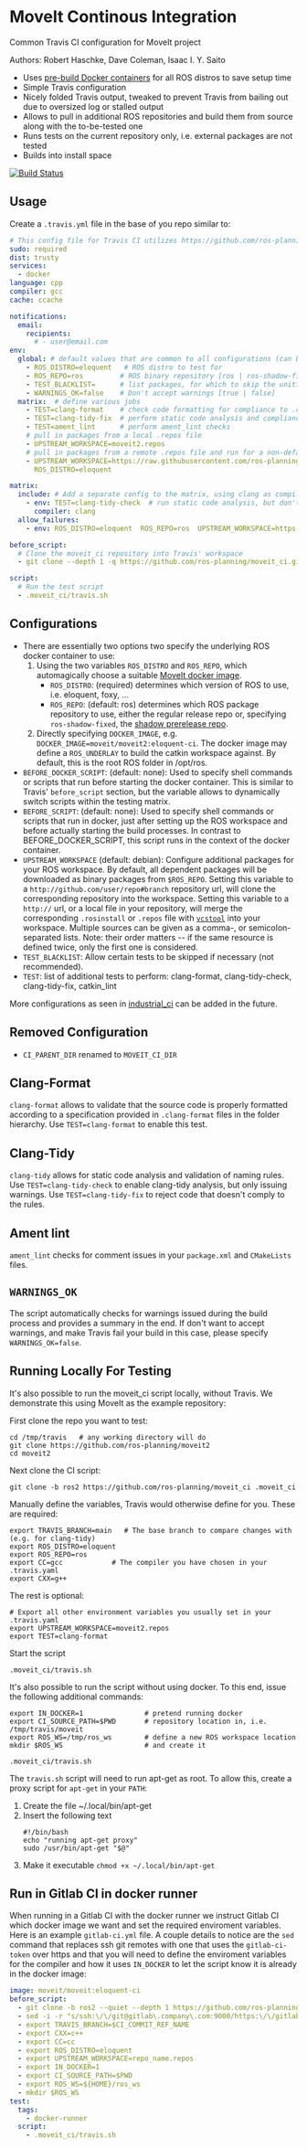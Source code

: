 # MoveIt Continous Integration
Common Travis CI configuration for MoveIt project

Authors: Robert Haschke, Dave Coleman, Isaac I. Y. Saito

- Uses [pre-build Docker containers](https://hub.docker.com/r/moveit/moveit2) for all ROS distros to save setup time
- Simple Travis configuration
- Nicely folded Travis output, tweaked to prevent Travis from bailing out due to oversized log or stalled output
- Allows to pull in additional ROS repositories and build them from source along with the to-be-tested one
- Runs tests on the current repository only, i.e. external packages are not tested
- Builds into install space

[![Build Status](https://travis-ci.org/ros-planning/moveit_ci.svg?branch=ros2)](https://travis-ci.org/ros-planning/moveit_ci)

## Usage

Create a ``.travis.yml`` file in the base of you repo similar to:

```yaml
# This config file for Travis CI utilizes https://github.com/ros-planning/moveit_ci/ package.
sudo: required
dist: trusty
services:
  - docker
language: cpp
compiler: gcc
cache: ccache

notifications:
  email:
    recipients:
      # - user@email.com
env:
  global: # default values that are common to all configurations (can be overriden below)
    - ROS_DISTRO=eloquent   # ROS distro to test for
    - ROS_REPO=ros         # ROS binary repository [ros | ros-shadow-fixed]
    - TEST_BLACKLIST=      # list packages, for which to skip the unittests
    - WARNINGS_OK=false    # Don't accept warnings [true | false]
  matrix:  # define various jobs
    - TEST=clang-format    # check code formatting for compliance to .clang-format rules
    - TEST=clang-tidy-fix  # perform static code analysis and compliance check against .clang-tidy rules
    - TEST=ament_lint      # perform ament_lint checks
    # pull in packages from a local .repos file
    - UPSTREAM_WORKSPACE=moveit2.repos
    # pull in packages from a remote .repos file and run for a non-default ROS_DISTRO
    - UPSTREAM_WORKSPACE=https://raw.githubusercontent.com/ros-planning/moveit2/main/moveit2.repos
      ROS_DISTRO=eloquent

matrix:
  include: # Add a separate config to the matrix, using clang as compiler
    - env: TEST=clang-tidy-check  # run static code analysis, but don't check for available auto-fixes
      compiler: clang
  allow_failures:
    - env: ROS_DISTRO=eloquent  ROS_REPO=ros  UPSTREAM_WORKSPACE=https://github.com/ros-planning/moveit2#main

before_script:
  # Clone the moveit_ci repository into Travis' workspace
  - git clone --depth 1 -q https://github.com/ros-planning/moveit_ci.git .moveit_ci

script:
  # Run the test script
  - .moveit_ci/travis.sh
```

## Configurations

- There are essentially two options two specify the underlying ROS docker container to use:
  1. Using the two variables `ROS_DISTRO` and `ROS_REPO`, which automagically choose a suitable [MoveIt docker image](https://hub.docker.com/r/moveit/moveit/tags).
     - `ROS_DISTRO`: (required) determines which version of ROS to use, i.e. eloquent, foxy, ...
     - `ROS_REPO`: (default: ros) determines which ROS package repository to use, either the regular release repo or, specifying `ros-shadow-fixed`, the [shadow prerelease repo](http://wiki.ros.org/ShadowRepository).
  2. Directly specifying `DOCKER_IMAGE`, e.g. `DOCKER_IMAGE=moveit/moveit2:eloquent-ci`. The docker image may define a `ROS_UNDERLAY` to build the catkin workspace against. By default, this is the root ROS folder in /opt/ros.
- `BEFORE_DOCKER_SCRIPT`: (default: none): Used to specify shell commands or scripts that run before starting the docker container. This is similar to Travis' ``before_script`` section, but the variable allows to dynamically switch scripts within the testing matrix.
- `BEFORE_SCRIPT`: (default: none): Used to specify shell commands or scripts that run in docker, just after setting up the ROS workspace and before actually starting the build processes. In contrast to BEFORE_DOCKER_SCRIPT, this script runs in the context of the docker container.
- `UPSTREAM_WORKSPACE` (default: debian): Configure additional packages for your ROS workspace.
  By default, all dependent packages will be downloaded as binary packages from `$ROS_REPO`.
  Setting this variable to a `http://github.com/user/repo#branch` repository url, will clone the corresponding repository into the workspace.
  Setting this variable to a `http://` url, or a local file in your repository, will merge the corresponding `.rosinstall` or `.repos` file with [`vcstool`](https://github.com/dirk-thomas/vcstool) into your workspace.
Multiple sources can be given as a comma-, or semicolon-separated lists. Note: their order matters -- if the same resource is defined twice, only the first one is considered.
- `TEST_BLACKLIST`: Allow certain tests to be skipped if necessary (not recommended).
- `TEST`: list of additional tests to perform: clang-format, clang-tidy-check, clang-tidy-fix, catkin\_lint

More configurations as seen in [industrial_ci](https://github.com/ros-industrial/industrial_ci) can be added in the future.

## Removed Configuration

- `CI_PARENT_DIR` renamed to `MOVEIT_CI_DIR`

## Clang-Format

``clang-format`` allows to validate that the source code is properly formatted according to a specification provided in ``.clang-format`` files in the folder hierarchy.
Use ``TEST=clang-format`` to enable this test.

## Clang-Tidy

``clang-tidy`` allows for static code analysis and validation of naming rules.
Use ``TEST=clang-tidy-check`` to enable clang-tidy analysis, but only issuing warnings.
Use ``TEST=clang-tidy-fix`` to reject code that doesn't comply to the rules.

## Ament lint

``ament_lint`` checks for comment issues in your ``package.xml`` and ``CMakeLists`` files.

## `WARNINGS_OK`

The script automatically checks for warnings issued during the build process and provides
a summary in the end. If don't want to accept warnings, and make Travis fail your build in this case, please specify ``WARNINGS_OK=false``.

## Running Locally For Testing

It's also possible to run the moveit\_ci script locally, without Travis. We demonstrate this using MoveIt as the example repository:

First clone the repo you want to test:

    cd /tmp/travis   # any working directory will do
    git clone https://github.com/ros-planning/moveit2
    cd moveit2

Next clone the CI script:

    git clone -b ros2 https://github.com/ros-planning/moveit_ci .moveit_ci

Manually define the variables, Travis would otherwise define for you. These are required:

    export TRAVIS_BRANCH=main   # The base branch to compare changes with (e.g. for clang-tidy)
    export ROS_DISTRO=eloquent
    export ROS_REPO=ros
    export CC=gcc            # The compiler you have chosen in your .travis.yaml
    export CXX=g++

The rest is optional:

    # Export all other environment variables you usually set in your .travis.yaml
    export UPSTREAM_WORKSPACE=moveit2.repos
    export TEST=clang-format

Start the script

    .moveit_ci/travis.sh

It's also possible to run the script without using docker. To this end, issue the following additional commands:

    export IN_DOCKER=1               # pretend running docker
    export CI_SOURCE_PATH=$PWD       # repository location in, i.e. /tmp/travis/moveit
    export ROS_WS=/tmp/ros_ws        # define a new ROS workspace location
    mkdir $ROS_WS                    # and create it

    .moveit_ci/travis.sh

The `travis.sh` script will need to run apt-get as root. To allow this, create a proxy script for `apt-get` in your `PATH`:
1. Create the file ~/.local/bin/apt-get
2. Insert the following text
    ```
    #!/bin/bash
    echo "running apt-get proxy"
    sudo /usr/bin/apt-get "$@"
    ```
3. Make it executable `chmod +x ~/.local/bin/apt-get`

## Run in Gitlab CI in docker runner

When running in a Gitlab CI with the docker runner we instruct Gitlab CI which docker image we want and set the required enviroment variables.  Here is an example `gitlab-ci.yml` file.  A couple details to notice are the `sed` command that replaces ssh git remotes with one that uses the `gitlab-ci-token` over https and that you will need to define the enviroment variables for the compiler and how it uses `IN_DOCKER` to let the script know it is already in the docker image:

```yaml
image: moveit/moveit:eloquent-ci
before_script:
  - git clone -b ros2 --quiet --depth 1 https://github.com/ros-planning/moveit_ci.git .moveit_ci
  - sed -i -r "s/ssh:\/\/git@gitlab\.company\.com:9000/https:\/\/gitlab-ci-token:${CI_JOB_TOKEN}@gitlab\.company\.com/g" ${CI_PROJECT_DIR}/repo_name.repos
  - export TRAVIS_BRANCH=$CI_COMMIT_REF_NAME
  - export CXX=c++
  - export CC=cc
  - export ROS_DISTRO=eloquent
  - export UPSTREAM_WORKSPACE=repo_name.repos
  - export IN_DOCKER=1
  - export CI_SOURCE_PATH=$PWD
  - export ROS_WS=${HOME}/ros_ws
  - mkdir $ROS_WS
test:
  tags:
    - docker-runner
  script:
    - .moveit_ci/travis.sh
```
